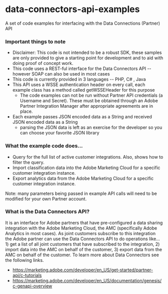 data-connectors-api-examples
============================

A set of code examples for interfacing with the Data Connections (Partner) API

<h3>Important things to note</h3>

* Disclaimer: This code is not intended to be a robust SDK, these samples are only provided to give a starting point for development and to aid with doing proof of concept work.
* This code uses a REST-ful interface for the Data Connectors API -- however SOAP can also be used in most cases
* This code is currently provided in 3 languages -- PHP, C# , Java
* This API uses a WSSE authentication header on every call, each example class has a method called getWSSEHeader for this purpose
  * The code examples can not be run without Partner API credentials (a Username and Secret). These must be obtained through an Adobe Partner Integration Manager after appropriate agreements are in place.
* Each example passes JSON encoded data as a String and received JSON encoded data as a String
  * parsing the JSON data is left as an exercise for the developer so you can choose your favorite JSON library

<h3>What the example code does...</h3>

* Query for the full list of active customer integrations. Also, shows how to filter the query.
* Import classification data into the Adobe Marketing Cloud for a specific customer integration instance.
* Export analytics data from the Adobe Marketing Cloud for a specific customer integration instance.

Note: many parameters being passed in example API calls will need to be modified for your own Partner account.



<h3>What is the Data Connectors API?</h3>

It is an interface for Adobe partners that have pre-configured a data sharing integration with the Adobe Marketing Cloud, the AMC (specifically Adobe Analytics in most cases). As joint customers subscribe to this integration the Adobe partner can use the Data Connectors API to do operations like... 1) get a list of all joint customers that have subscribed to the integration, 2) import data into the AMC on behalf of the customer, 3) export data from the AMC on behalf of the customer. To learn more about Data Connectors see the following links.

* https://marketing.adobe.com/developer/en_US/get-started/partner-api/c-tutorials
* https://marketing.adobe.com/developer/en_US/documentation/genesis/c-genapi-overview



